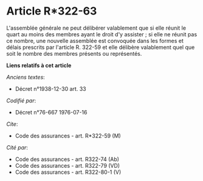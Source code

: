 # Article R*322-63

L'assemblée générale ne peut délibérer valablement que si elle réunit le quart au moins des membres ayant le droit d'y
assister ; si elle ne réunit pas ce nombre, une nouvelle assemblée est convoquée dans les formes et délais prescrits par
l'article R. 322-59 et elle délibère valablement quel que soit le nombre des membres présents ou représentés.

**Liens relatifs à cet article**

_Anciens textes_:

  - Décret n°1938-12-30 art. 33

_Codifié par_:

  - Décret n°76-667 1976-07-16

_Cite_:

  - Code des assurances - art. R*322-59 (M)

_Cité par_:

  - Code des assurances - art. R322-74 (Ab)
  - Code des assurances - art. R322-79 (VD)
  - Code des assurances - art. R322-80-1 (V)
